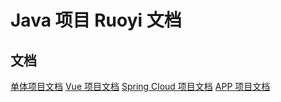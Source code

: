 # Java 项目 Ruoyi 文档

## 文档

[单体项目文档](https://doc.ruoyi.vip/ruoyi/)
[Vue 项目文档](https://doc.ruoyi.vip/ruoyi-vue/)
[Spring Cloud 项目文档](https://doc.ruoyi.vip/ruoyi-cloud/)
[APP 项目文档](https://doc.ruoyi.vip/ruoyi-app/)
